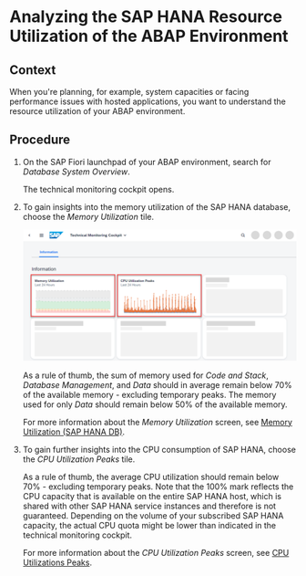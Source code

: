 <!-- loio7a9a2a1c0b4c4d0b93246df61c712a71 -->

# Analyzing the SAP HANA Resource Utilization of the ABAP Environment



<a name="loio7a9a2a1c0b4c4d0b93246df61c712a71__context_x2b_ypw_gpb"/>

## Context

When you're planning, for example, system capacities or facing performance issues with hosted applications, you want to understand the resource utilization of your ABAP environment.



<a name="loio7a9a2a1c0b4c4d0b93246df61c712a71__steps_pgv_ypw_gpb"/>

## Procedure

1.  On the SAP Fiori launchpad of your ABAP environment, search for *Database System Overview*.

    The technical monitoring cockpit opens.

2.  To gain insights into the memory utilization of the SAP HANA database, choose the *Memory Utilization* tile.

    ![](images/SUI_-_HANA_Resource_Utilization_48182c3.png)

    As a rule of thumb, the sum of memory used for *Code and Stack*, *Database Management*, and *Data* should in average remain below 70% of the available memory - excluding temporary peaks. The memory used for only *Data* should remain below 50% of the available memory.

    For more information about the *Memory Utilization* screen, see [Memory Utilization \(SAP HANA DB\)](https://help.sap.com/viewer/tmc_cloud/5f94a4399d3f4e47a107ed3ddc700ff7.html).

3.  To gain further insights into the CPU consumption of SAP HANA, choose the *CPU Utilization Peaks* tile.

    As a rule of thumb, the average CPU utilization should remain below 70% - excluding temporary peaks. Note that the 100% mark reflects the CPU capacity that is available on the entire SAP HANA host, which is shared with other SAP HANA service instances and therefore is not guaranteed. Depending on the volume of your subscribed SAP HANA capacity, the actual CPU quota might be lower than indicated in the technical monitoring cockpit.

    For more information about the *CPU Utilization Peaks* screen, see [CPU Utilizations Peaks](https://help.sap.com/viewer/tmc_cloud/8e6ecdb71c5144869a9fb7f4b9fd2543.html).


